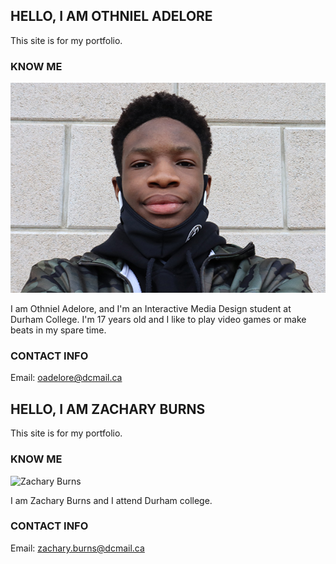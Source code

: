 ## HELLO, I AM OTHNIEL ADELORE

This site is for my portfolio.

### KNOW ME

![Othniel Adelore](images/photo1-s.jpg)

I am Othniel Adelore, and I'm an Interactive Media Design student at Durham College.
I'm 17 years old and I like to play video games or make beats in my spare time.

### CONTACT INFO

Email: [oadelore@dcmail.ca](mailto:oadelore@dcmail.ca)


## HELLO, I AM ZACHARY BURNS

This site is for my portfolio.

### KNOW ME

![Zachary Burns](images/)

I am Zachary Burns and I attend Durham college.

### CONTACT INFO

Email: [zachary.burns@dcmail.ca](mailto:zachary.burns@dcmail.ca)
